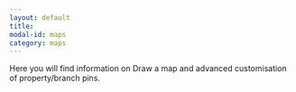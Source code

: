 ```yaml
---
layout: default
title: 
modal-id: maps
category: maps
---
```

Here you will find information on Draw a map and advanced customisation of property/branch pins.